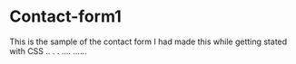 # Contact-form1
This is the sample of the contact form
I had made this while  getting stated with CSS
..
.
.
....
......
